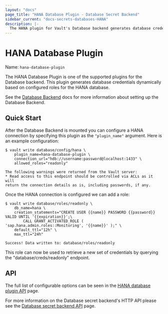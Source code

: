 ```yaml
---
layout: "docs"
page_title: "HANA Database Plugin - Database Secret Backend"
sidebar_current: "docs-secrets-databases-HANA"
description: |-
  The HANA plugin for Vault's Database backend generates database credentials to access SAP HANA Database.
---
```


# HANA Database Plugin

Name: `hana-database-plugin`

The HANA Database Plugin is one of the supported plugins for the Database
backend. This plugin generates database credentials dynamically based on
configured roles for the HANA database.

See the [Database Backend](/docs/secrets/databases/index.html) docs for more
information about setting up the Database Backend.

## Quick Start

After the Database Backend is mounted you can configure a HANA connection
by specifying this plugin as the `"plugin_name"` argument. Here is an example
configuration:

```
$ vault write database/config/hana \
    plugin_name=hana-database-plugin \
    connection_url="hdb://username:password@localhost:1433" \
    allowed_roles="readonly"

The following warnings were returned from the Vault server:
* Read access to this endpoint should be controlled via ACLs as it will
return the connection details as is, including passwords, if any.
```

Once the HANA connection is configured we can add a role:

```
$ vault write database/roles/readonly \
    db_name=hana \
    creation_statements="CREATE USER {{name}} PASSWORD {{password}} VALID UNTIL '{{expiration}}';\
        CALL GRANT_ACTIVATED_ROLE ( 'sap.hana.admin.roles::Monitoring', '{{name}}' );" \
    default_ttl="12h" \
    max_ttl="24h"

Success! Data written to: database/roles/readonly
```

This role can now be used to retrieve a new set of credentials by querying the
"database/creds/readonly" endpoint.

## API

The full list of configurable options can be seen in the [HANA database
plugin API](/api/secret/databases/hanadb.html) page.

For more information on the Database secret backend's HTTP API please see the [Database secret
backend API](/api/secret/databases/index.html) page.
